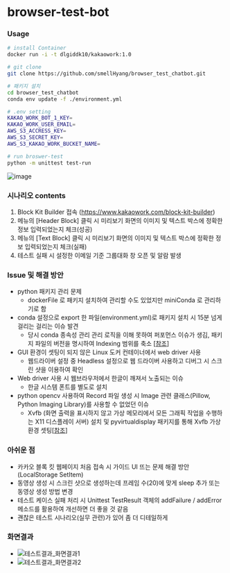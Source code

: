# browser-test-bot

### Usage

```bash
# install Container
docker run -i -t dlgiddk10/kakaowork:1.0

# git clone
git clone https://github.com/smellHyang/browser_test_chatbot.git

# 패키지 설치
cd browser_test_chatbot
conda env update -f ./environment.yml

# .env setting
KAKAO_WORK_BOT_1_KEY=
KAKAO_WORK_USER_EMAIL=
AWS_S3_ACCRESS_KEY=
AWS_S3_SECRET_KEY=
AWS_S3_KAKAO_WORK_BUCKET_NAME=

# run broswer-test
python -m unittest test-run
```



![image](https://user-images.githubusercontent.com/73684562/116816085-7ff56000-ab9b-11eb-93d0-d92680dd2593.png)


### 시나리오 contents
1. Block Kit Builder 접속 (https://www.kakaowork.com/block-kit-builder)
2. 메뉴의 [Header Block] 클릭 시 미리보기 화면의 이미지 및 텍스트 박스에 정확한 정보 입력되었는지 체크(성공)
3. 메뉴의 [Text Block] 클릭 시 미리보기 화면의 이미지 및 텍스트 박스에 정확한 정보 입력되었는지 체크(실패)
4. 테스트 실패 시 설정한 이메일 기준 그룹대화 창 오픈 및 알람 발생


### Issue 및 해결 방안

- python 패키지 관리 문제
    - dockerFile 로 패키지 설치하여 관리할 수도 있었지만 miniConda 로 관리하기로 함
- conda 설정으로 export 한 파일(environment.yml)로 패키지 설치 시 15분 넘게 걸리는 걸리는 이슈 발견
    - 당시 conda 종속성 관리 관리 로직을 이해 못하여 퍼포먼스 이슈가 생김, 패키지 파일의 버전을 명시하여  Indexing 범위를 축소 [[참조](https://www.anaconda.com/blog/understanding-and-improving-condas-performance)]
- GUI 환경이 셋팅이 되지 않은 Linux 도커 컨테이너에서 web driver 사용
    - 웹드라이버 설정 중 Headless 설정으로 웹 드라이버 사용하고 디버그 시 스크린 샷을 이용하여 확인
- Web driver 사용 시 웹브라우저에서 한글이 깨져서 노출되는 이슈
    - 한글 시스템 폰트를 별도로 설치
- python opencv 사용하여 Record 파일 생성 시 Image 관련 클래스(Pillow, Python Imaging Library)를 사용할 수 없었던 이슈
    - Xvfb (화면 출력을 표시하지 않고 가상 메모리에서 모든 그래픽 작업을 수행하는 X11 디스플레이 서버)  설치 및 pyvirtualdisplay 패키지를 통해 Xvfb 가상 환경 셋팅[[참조](https://github.com/ponty/pyvirtualdisplay/tree/2.1)]

### 아쉬운 점

- 카카오 블록 킷 웹페이지 처음 접속 시 가이드 UI 뜨는 문제 해결 방안 (LocalStorage SetItem)
- 동영상 생성 시 스크린 샷으로 생성하는데 프레임 수(20)에 맞게 sleep 추가 또는 동영상 생성 방법 변경
- 테스트 케이스 실패 처리 시 Unittest TestResult 객체의 addFailure / addError 메소드를 활용하여 개선하면 더 좋을 것 같음
- 괜찮은 테스트 시나리오(실무 관련)가 있어 좀 더 디테일하게


### 화면결과

- ![테스트결과_화면결과1](https://user-images.githubusercontent.com/73684562/118299102-4c132680-b51b-11eb-954d-b34866b69986.jpeg)
- ![테스트결과_화면결과2](https://user-images.githubusercontent.com/73684562/118299216-706f0300-b51b-11eb-912d-9ff7d6d4d61d.jpeg)


